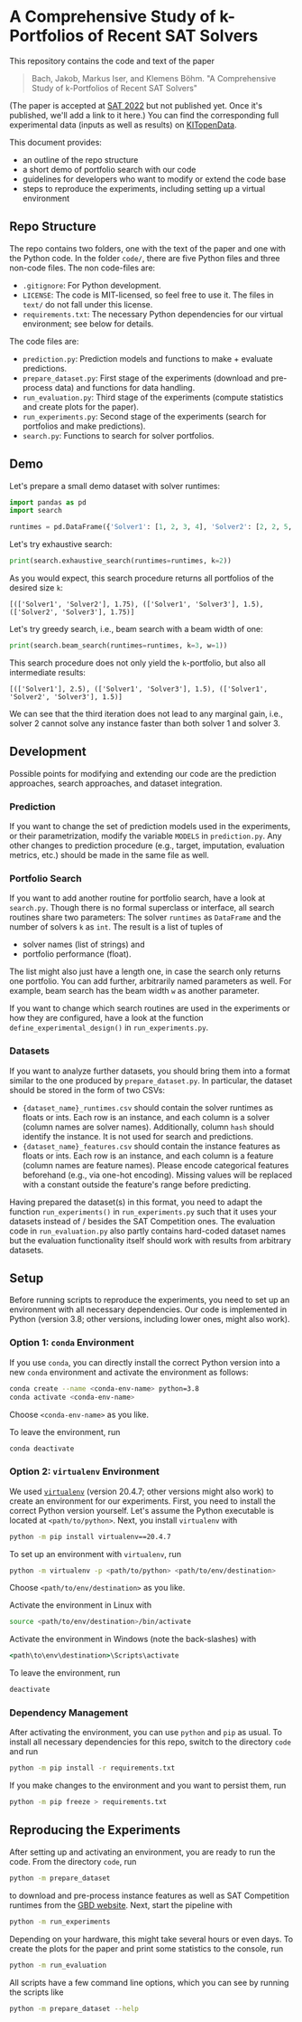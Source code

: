 # A Comprehensive Study of k-Portfolios of Recent SAT Solvers

This repository contains the code and text of the paper

> Bach, Jakob, Markus Iser, and Klemens Böhm. "A Comprehensive Study of k-Portfolios of Recent SAT Solvers"

(The paper is accepted at [SAT 2022](http://satisfiability.org/SAT22/) but not published yet.
Once it's published, we'll add a link to it here.)
You can find the corresponding full experimental data (inputs as well as results) on [KITopenData](https://doi.org/10.5445/IR/1000146629).

This document provides:

- an outline of the repo structure
- a short demo of portfolio search with our code
- guidelines for developers who want to modify or extend the code base
- steps to reproduce the experiments, including setting up a virtual environment

## Repo Structure

The repo contains two folders, one with the text of the paper and one with the Python code.
In the folder `code/`, there are five Python files and three non-code files.
The non code-files are:

- `.gitignore`: For Python development.
- `LICENSE`: The code is MIT-licensed, so feel free to use it.
  The files in `text/` do not fall under this license.
- `requirements.txt`: The necessary Python dependencies for our virtual environment; see below for details.

The code files are:

- `prediction.py`: Prediction models and functions to make + evaluate predictions.
- `prepare_dataset.py`: First stage of the experiments (download and pre-process data)
  and functions for data handling.
- `run_evaluation.py`: Third stage of the experiments (compute statistics and create plots for the paper).
- `run_experiments.py`: Second stage of the experiments (search for portfolios and make predictions).
- `search.py`: Functions to search for solver portfolios.

## Demo

Let's prepare a small demo dataset with solver runtimes:

```python
import pandas as pd
import search

runtimes = pd.DataFrame({'Solver1': [1, 2, 3, 4], 'Solver2': [2, 2, 5, 1], 'Solver3': [5, 3, 2, 1]})
```

Let's try exhaustive search:

```python
print(search.exhaustive_search(runtimes=runtimes, k=2))
```

As you would expect, this search procedure returns all portfolios of the desired size `k`:

```
[(['Solver1', 'Solver2'], 1.75), (['Solver1', 'Solver3'], 1.5), (['Solver2', 'Solver3'], 1.75)]
```

Let's try greedy search, i.e., beam search with a beam width of one:

```python
print(search.beam_search(runtimes=runtimes, k=3, w=1))
```

This search procedure does not only yield the `k`-portfolio, but also all intermediate results:

```
[(['Solver1'], 2.5), (['Solver1', 'Solver3'], 1.5), (['Solver1', 'Solver2', 'Solver3'], 1.5)]
```

We can see that the third iteration does not lead to any marginal gain, i.e.,
solver 2 cannot solve any instance faster than both solver 1 and solver 3.

## Development

Possible points for modifying and extending our code are
the prediction approaches, search approaches, and dataset integration.

### Prediction

If you want to change the set of prediction models used in the experiments,
or their parametrization, modify the variable `MODELS` in `prediction.py`.
Any other changes to prediction procedure (e.g., target, imputation, evaluation metrics, etc.)
should be made in the same file as well.

### Portfolio Search

If you want to add another routine for portfolio search, have a look at `search.py`.
Though there is no formal superclass or interface, all search routines share two parameters:
The solver `runtimes` as `DataFrame` and the number of solvers `k` as `int`.
The result is a list of tuples of

- solver names (list of strings) and
- portfolio performance (float).

The list might also just have a length one, in case the search only returns one portfolio.
You can add further, arbitrarily named parameters as well.
For example, beam search has the beam width `w` as another parameter.

If you want to change which search routines are used in the experiments or how they are configured,
have a look at the function `define_experimental_design()` in `run_experiments.py`.

### Datasets

If you want to analyze further datasets, you should bring them into a format similar to the one
produced by `prepare_dataset.py`.
In particular, the dataset should be stored in the form of two CSVs:

- `{dataset_name}_runtimes.csv` should contain the solver runtimes as floats or ints.
  Each row is an instance, and each column is a solver (column names are solver names).
  Additionally, column `hash` should identify the instance.
  It is not used for search and predictions.
- `{dataset_name}_features.csv` should contain the instance features as floats or ints.
  Each row is an instance, and each column is a feature (column names are feature names).
  Please encode categorical features beforehand (e.g., via one-hot encoding).
  Missing values will be replaced with a constant outside the feature's range before predicting.

Having prepared the dataset(s) in this format, you need to adapt the function `run_experiments()` in
`run_experiments.py` such that it uses your datasets instead of / besides the SAT Competition ones.
The evaluation code in `run_evaluation.py` also partly contains hard-coded dataset names but the
evaluation functionality itself should work with results from arbitrary datasets.

## Setup

Before running scripts to reproduce the experiments,
you need to set up an environment with all necessary dependencies.
Our code is implemented in Python (version 3.8; other versions, including lower ones, might also work).

### Option 1: `conda` Environment

If you use `conda`, you can directly install the correct Python version into a new `conda`
environment and activate the environment as follows:

```bash
conda create --name <conda-env-name> python=3.8
conda activate <conda-env-name>
```

Choose `<conda-env-name>` as you like.

To leave the environment, run

```bash
conda deactivate
```

### Option 2: `virtualenv` Environment

We used [`virtualenv`](https://virtualenv.pypa.io/) (version 20.4.7; other versions might also work)
to create an environment for our experiments.
First, you need to install the correct Python version yourself.
Let's assume the Python executable is located at `<path/to/python>`.
Next, you install `virtualenv` with

```bash
python -m pip install virtualenv==20.4.7
```

To set up an environment with `virtualenv`, run

```bash
python -m virtualenv -p <path/to/python> <path/to/env/destination>
```

Choose `<path/to/env/destination>` as you like.

Activate the environment in Linux with

```bash
source <path/to/env/destination>/bin/activate
```

Activate the environment in Windows (note the back-slashes) with

```cmd
<path\to\env\destination>\Scripts\activate
```

To leave the environment, run

```bash
deactivate
```

### Dependency Management

After activating the environment, you can use `python` and `pip` as usual.
To install all necessary dependencies for this repo, switch to the directory `code` and run

```bash
python -m pip install -r requirements.txt
```

If you make changes to the environment and you want to persist them, run

```bash
python -m pip freeze > requirements.txt
```

## Reproducing the Experiments

After setting up and activating an environment, you are ready to run the code.
From the directory `code`, run

```bash
python -m prepare_dataset
```

to download and pre-process instance features as well as SAT Competition runtimes from
the [GBD website](https://gbd.iti.kit.edu/).
Next, start the pipeline with

```bash
python -m run_experiments
```

Depending on your hardware, this might take several hours or even days.
To create the plots for the paper and print some statistics to the console, run

```bash
python -m run_evaluation
```

All scripts have a few command line options, which you can see by running the scripts like

```bash
python -m prepare_dataset --help
```
